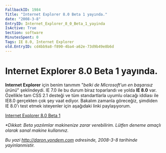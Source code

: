 ```yaml
---
FallbackID: 1984
Title: "Internet Explorer 8.0 Beta 1 yayında."
date: "2008-3-8"
EntryID: Internet_Explorer_8_0_Beta_1_yayinda
IsActive: True
Section: software
MinutesSpent: 0
Tags: IE 8.0, Internet Explorer
old.EntryID: cd4bb9a8-f890-4ba4-a62e-73d9b49e8b6d
---
```

# Internet Explorer 8.0 Beta 1 yayında.
**Internet Explorer** için benim tanımım "*belki de Microsoft'un en
başarısız ürünü*" şeklindeydi. IE 7.0 ile bu durum biraz toparlandı ve
yolda **IE 8.0** var. Özellikle tam CSS 2.1 desteği ve tüm standartlarla
uyumlu olacağı iddiası ile IE8.0 gerçekten çok şey vaat ediyor. Bakalım
zamanla göreceğiz, şimdiden IE 8.0'ı test etmek isteyenler için
aşağıdaki linki paylaşıyorum.

[Internet Explorer 8.0 Beta
1](http://www.microsoft.com/windows/products/winfamily/ie/ie8/getitnow.mspx)

*\*Dikkat: Beta yazılımlar makinenize zarar verebilirim. Lütfen deneme
amaçlı olarak sanal makine kullanınız.*



*Bu yazi http://daron.yondem.com adresinde, 2008-3-8 tarihinde yayinlanmistir.*
